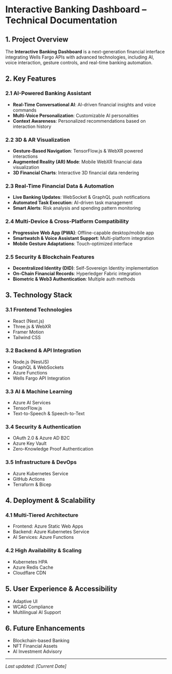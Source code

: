 # Interactive Banking Dashboard – Technical Documentation

## 1. Project Overview
The **Interactive Banking Dashboard** is a next-generation financial interface integrating Wells Fargo APIs with advanced technologies, including AI, voice interaction, gesture controls, and real-time banking automation.

## 2. Key Features

### 2.1 AI-Powered Banking Assistant
- **Real-Time Conversational AI**: AI-driven financial insights and voice commands
- **Multi-Voice Personalization**: Customizable AI personalities
- **Context Awareness**: Personalized recommendations based on interaction history

### 2.2 3D & AR Visualization
- **Gesture-Based Navigation**: TensorFlow.js & WebXR powered interactions
- **Augmented Reality (AR) Mode**: Mobile WebXR financial data visualization
- **3D Financial Charts**: Interactive 3D financial data rendering

### 2.3 Real-Time Financial Data & Automation
- **Live Banking Updates**: WebSocket & GraphQL push notifications
- **Automated Task Execution**: AI-driven task management
- **Smart Alerts**: Risk analysis and spending pattern monitoring

### 2.4 Multi-Device & Cross-Platform Compatibility
- **Progressive Web App (PWA)**: Offline-capable desktop/mobile app
- **Smartwatch & Voice Assistant Support**: Multi-platform integration
- **Mobile Gesture Adaptations**: Touch-optimized interface

### 2.5 Security & Blockchain Features
- **Decentralized Identity (DID)**: Self-Sovereign Identity implementation
- **On-Chain Financial Records**: Hyperledger Fabric integration
- **Biometric & Web3 Authentication**: Multiple auth methods

## 3. Technology Stack

### 3.1 Frontend Technologies
- React (Next.js)
- Three.js & WebXR
- Framer Motion
- Tailwind CSS

### 3.2 Backend & API Integration
- Node.js (NestJS)
- GraphQL & WebSockets
- Azure Functions
- Wells Fargo API Integration

### 3.3 AI & Machine Learning
- Azure AI Services
- TensorFlow.js
- Text-to-Speech & Speech-to-Text

### 3.4 Security & Authentication
- OAuth 2.0 & Azure AD B2C
- Azure Key Vault
- Zero-Knowledge Proof Authentication

### 3.5 Infrastructure & DevOps
- Azure Kubernetes Service
- GitHub Actions
- Terraform & Bicep

## 4. Deployment & Scalability

### 4.1 Multi-Tiered Architecture
- Frontend: Azure Static Web Apps
- Backend: Azure Kubernetes Service
- AI Services: Azure Functions

### 4.2 High Availability & Scaling
- Kubernetes HPA
- Azure Redis Cache
- Cloudflare CDN

## 5. User Experience & Accessibility
- Adaptive UI
- WCAG Compliance
- Multilingual AI Support

## 6. Future Enhancements
- Blockchain-based Banking
- NFT Financial Assets
- AI Investment Advisory

---
*Last updated: [Current Date]*
